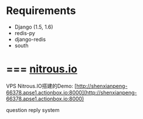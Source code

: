 # Requirements

* Django (1.5, 1.6)
* redis-py
* django-redis
* south

===
[nitrous.io](http://shenxianpeng-66378.apse1.actionbox.io:8000)
===
VPS Nitrous.IO搭建的Demo:
[http://shenxianpeng-66378.apse1.actionbox.io:8000](http://shenxianpeng-66378.apse1.actionbox.io:8000)

question reply system
